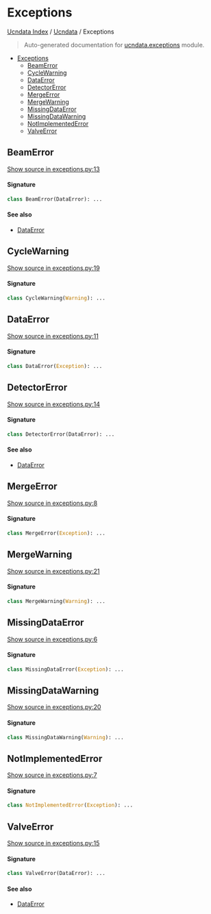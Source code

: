 # Exceptions

[Ucndata Index](../README.md#ucndata-index) / [Ucndata](./index.md#ucndata) / Exceptions

> Auto-generated documentation for [ucndata.exceptions](../../ucndata/exceptions.py) module.

- [Exceptions](#exceptions)
  - [BeamError](#beamerror)
  - [CycleWarning](#cyclewarning)
  - [DataError](#dataerror)
  - [DetectorError](#detectorerror)
  - [MergeError](#mergeerror)
  - [MergeWarning](#mergewarning)
  - [MissingDataError](#missingdataerror)
  - [MissingDataWarning](#missingdatawarning)
  - [NotImplementedError](#notimplementederror)
  - [ValveError](#valveerror)

## BeamError

[Show source in exceptions.py:13](../../ucndata/exceptions.py#L13)

#### Signature

```python
class BeamError(DataError): ...
```

#### See also

- [DataError](#dataerror)



## CycleWarning

[Show source in exceptions.py:19](../../ucndata/exceptions.py#L19)

#### Signature

```python
class CycleWarning(Warning): ...
```



## DataError

[Show source in exceptions.py:11](../../ucndata/exceptions.py#L11)

#### Signature

```python
class DataError(Exception): ...
```



## DetectorError

[Show source in exceptions.py:14](../../ucndata/exceptions.py#L14)

#### Signature

```python
class DetectorError(DataError): ...
```

#### See also

- [DataError](#dataerror)



## MergeError

[Show source in exceptions.py:8](../../ucndata/exceptions.py#L8)

#### Signature

```python
class MergeError(Exception): ...
```



## MergeWarning

[Show source in exceptions.py:21](../../ucndata/exceptions.py#L21)

#### Signature

```python
class MergeWarning(Warning): ...
```



## MissingDataError

[Show source in exceptions.py:6](../../ucndata/exceptions.py#L6)

#### Signature

```python
class MissingDataError(Exception): ...
```



## MissingDataWarning

[Show source in exceptions.py:20](../../ucndata/exceptions.py#L20)

#### Signature

```python
class MissingDataWarning(Warning): ...
```



## NotImplementedError

[Show source in exceptions.py:7](../../ucndata/exceptions.py#L7)

#### Signature

```python
class NotImplementedError(Exception): ...
```



## ValveError

[Show source in exceptions.py:15](../../ucndata/exceptions.py#L15)

#### Signature

```python
class ValveError(DataError): ...
```

#### See also

- [DataError](#dataerror)